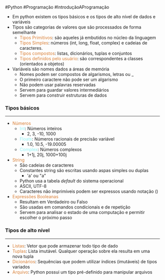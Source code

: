 #Python #Programação #IntroduçãoAProgramação 

- Em python existem os tipos básicos e os tipos de alto nível de dados e variáveis
- Tipos são categorias de valores que são processados de forma semelhante
	- <span style="color:#d97f36">Tipos Primitivos</span>: são aqueles já embutidos no núcleo da linguagem
	- <span style="color:#d97f36">Tipos Simples</span>: números (int, long, float, complex) e cadeias de caracteres.
	- <span style="color:#d97f36">Tipos compostos</span>: listas, dicionários, tuplas e conjuntos
	- <span style="color:#d97f36">Tipos definidos pelo usuário</span>: são correspondentes a classes (orientados a objetos)
- Variáveis são nomes dados a áreas de memória
	- Nomes podem ser compostos de algarismos, letras ou _
	- O primeiro caractere não pode ser um algarismo
	- Não podem usar palavras reservadas
	- Servem para guardar valores intermediários
	- Servem para construir estruturas de dados

### Tipos básicos
---

- <span style="color:#d97f36">Números</span>
	- <span style="color:#8ef3f5">Int</span>: Números inteiros
		- 2, 3, -10, 1000
	- <span style="color:#8ef3f5">Floats</span>: Números racionais de precisão variável
		- 1.0, 10.5, -19.00005
	- <span style="color:#8ef3f5">Complex</span>: Números complexos
		- 1+1j, 20j, 1000+100j
- <span style="color:#d97f36">String</span> 
	- São cadeias de caracteres
	- Constantes string são escritas usando aspas simples ou duplas
		- 'a' ou "a"
	- Python usa a tabela *default* do sistema operacional
	- ASCII, UTF-8
	- Caracteres não imprimíveis podem ser expressos usando notação (\)
- <span style="color:#d97f36">Expressões Booleanas</span> 
	- Resultam em Verdadeiro ou Falso
	- São usadas em comandos condicionais e de repetição
	- Servem para analisar o estado de uma computação e permitir escolher o próximo passo

### Tipos de alto nível
---

- <span style="color:#d97f36">Listas</span>: Vetor que pode armazenar todo tipo de dado
- <span style="color:#d97f36">Tuplas</span>: Lista imutável. Qualquer operação sobre ela resulta em uma nova tupla
- <span style="color:#d97f36">Dicionários</span>: Sequências que podem utilizar índices (imutáveis) de tipos variados
- <span style="color:#d97f36">Arquivo</span>: Python possui um tipo pré-definido para manipular arquivos